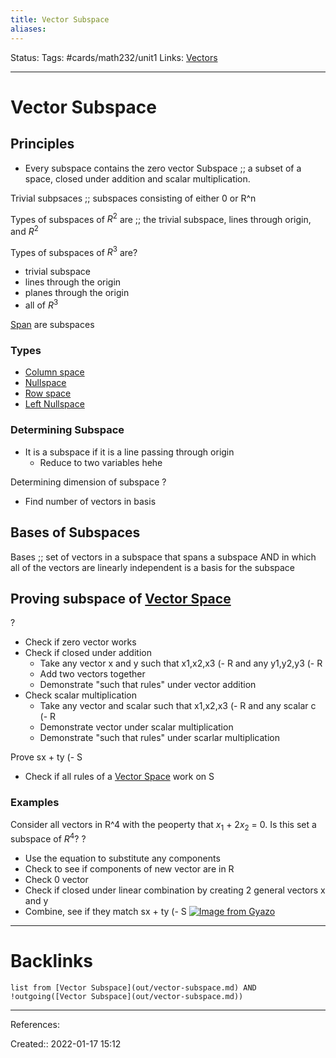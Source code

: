 ```yaml
---
title: Vector Subspace
aliases:
---
```

Status:
Tags: #cards/math232/unit1
Links: [Vectors](out/vectors.md)
___

# Vector Subspace

## Principles
- Every subspace contains the zero vector
Subspace ;; a subset of a space, closed under addition and scalar multiplication.
<!--SR:!2022-03-05,2,152-->

Trivial subpsaces ;; subspaces consisting of either 0 or R^n
<!--SR:!2022-02-12,5,170-->

Types of subspaces of $R^2$ are ;; the trivial subspace, lines through origin, and $R^2$
<!--SR:!2022-03-05,2,130-->

Types of subspaces of $R^3$ are?
- trivial subspace
- lines through the origin
- planes through the origin
- all of $R^3$

[Span](out/span.md) are subspaces

### Types
- [Column space](out/column-space.md)
- [Nullspace](out/nullspace.md)
- [Row space](out/row-space.md)
- [Left Nullspace](out/left-nullspace.md)

### Determining Subspace
- It is a subspace if it is a line passing through origin
	- Reduce to two variables hehe

Determining dimension of subspace
?
- Find number of vectors in basis

## Bases of Subspaces
Bases ;; set of vectors in a subspace that spans a subspace AND in which all of the vectors are linearly independent is a basis for the subspace
<!--SR:!2022-04-19,47,192-->

## Proving subspace of [Vector Space](out/vector-space.md)
?
- Check if zero vector works
- Check if closed under addition
	- Take any vector x and y such that x1,x2,x3 (- R and any y1,y2,y3 (- R 
	- Add two vectors together
	- Demonstrate "such that rules" under vector addition
- Check scalar multiplication
	- Take any vector and scalar such that x1,x2,x3 (- R and any scalar c (- R
	- Demonstrate vector under scalar multiplication
	- Demonstrate "such that rules" under scarlar multiplication

Prove sx + ty (- S
- Check if all rules of a [Vector Space](out/vector-space.md) work on S



### Examples
Consider all vectors in R^4 with the peoperty that $x_1$ + $2x_2$ = 0. Is this set a subspace of $R^4$?
?
- Use the equation to substitute any components
- Check to see if components of new vector are in R
- Check 0 vector
- Check if closed under linear combination by creating 2 general vectors x and y
- Combine, see if they match sx + ty (- S
[![Image from Gyazo](https://i.gyazo.com/c9ac34262c87b6ec7ae23ba54c180c2b.png)](https://gyazo.com/c9ac34262c87b6ec7ae23ba54c180c2b)

___

# Backlinks
```dataview
list from [Vector Subspace](out/vector-subspace.md) AND !outgoing([Vector Subspace](out/vector-subspace.md))
```
___
References:

Created:: 2022-01-17 15:12
